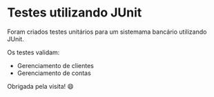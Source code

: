 # Testes utilizando JUnit

Foram criados testes unitários para um sistemama bancário utilizando JUnit.

Os testes validam: 
- Gerenciamento de clientes 
- Gerenciamento de contas

Obrigada pela visita! 😄

